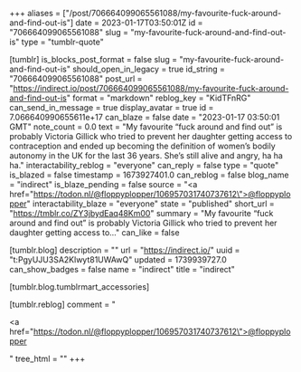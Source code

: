 +++
aliases = ["/post/706664099065561088/my-favourite-fuck-around-and-find-out-is"]
date = 2023-01-17T03:50:01Z
id = "706664099065561088"
slug = "my-favourite-fuck-around-and-find-out-is"
type = "tumblr-quote"

[tumblr]
is_blocks_post_format = false
slug = "my-favourite-fuck-around-and-find-out-is"
should_open_in_legacy = true
id_string = "706664099065561088"
post_url = "https://indirect.io/post/706664099065561088/my-favourite-fuck-around-and-find-out-is"
format = "markdown"
reblog_key = "KidTFnRG"
can_send_in_message = true
display_avatar = true
id = 7.066640990655611e+17
can_blaze = false
date = "2023-01-17 03:50:01 GMT"
note_count = 0.0
text = "My favourite &ldquo;fuck around and find out&rdquo; is probably Victoria Gillick who tried to prevent her daughter getting access to contraception and ended up becoming the definition of women&rsquo;s bodily autonomy in the UK for the last 36 years. She&rsquo;s still alive and angry, ha ha ha."
interactability_reblog = "everyone"
can_reply = false
type = "quote"
is_blazed = false
timestamp = 1673927401.0
can_reblog = false
blog_name = "indirect"
is_blaze_pending = false
source = "<a href=\"https://todon.nl/@floppyplopper/106957031740737612\">@floppyplopper</a>"
interactability_blaze = "everyone"
state = "published"
short_url = "https://tmblr.co/ZY3jbydEaq48Km00"
summary = "My favourite “fuck around and find out” is probably Victoria Gillick who tried to prevent her daughter getting access to..."
can_like = false

[tumblr.blog]
description = ""
url = "https://indirect.io/"
uuid = "t:PgyUJU3SA2Klwyt81UWAwQ"
updated = 1739939727.0
can_show_badges = false
name = "indirect"
title = "indirect"

[tumblr.blog.tumblrmart_accessories]

[tumblr.reblog]
comment = "<p><a href=\"https://todon.nl/@floppyplopper/106957031740737612\">@floppyplopper</a></p>"
tree_html = ""
+++
